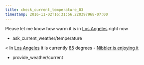 ```yaml
---
title: check_current_temperature_03
timestamp: 2016-11-02T16:31:56.220397968-07:00
---
```


Please let me know how warm it is in [Los Angeles](city) right now
* ask_current_weather/temperature

< In [Los Angeles](city) it is currently [85](temperature) degrees - [Nibbler is enjoying it](nibbler_reaction)
* provide_weather/current

